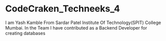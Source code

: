 # CodeCraken_Techneeks_4
I am Yash Kamble From Sardar Patel Institute Of Technology(SPIT) College Mumbai. In the Team I have contributed as a Backend Developer for creating databases
